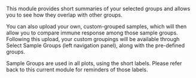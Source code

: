 This module provides short summaries of your selected groups and allows you to see how they overlap with other groups.

You can also upload your own, custom-grouped samples, which will then allow you to compare immune response among those sample groups. 
Following this upload, your custom groupings will be available through Select Sample Groups (left navigation panel), along with the pre-defined groups.

Sample Groups are used in all plots, using the short labels. 
Please refer back to this current module for reminders of those labels.
       
